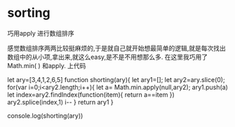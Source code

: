 # sorting
巧用apply 进行数组排序

感觉数组排序两两比较挺麻烦的,于是就自己就开始想最简单的逻辑,就是每次找出数组中的从小项,拿出来,就这么easy,是不是不用想那么多.
在这里我巧用了Math.min( ) 和apply. 上代码


let ary=[3,4,1,2,6,5]
 function shorting(ary){
    let ary1=[];
    let ary2=ary.slice(0);
    for(var i=0;i<ary2.length;i++){
    let a= Math.min.apply(null,ary2);
    ary1.push(a)
    let index=ary2.findIndex(function(item){
        return a==item
    })
    ary2.splice(index,1)
    i--
    }
    return ary1
 } 
 
console.log(shorting(ary))


